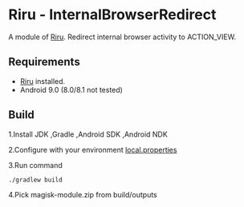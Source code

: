 # Riru - InternalBrowserRedirect

A module of [Riru](https://github.com/RikkaApps/Riru). Redirect internal browser activity to ACTION_VIEW.

## Requirements

* [Riru](https://github.com/RikkaApps/Riru) installed.
* Android 9.0 (8.0/8.1 not tested)

## Build

  1.Install JDK ,Gradle ,Android SDK ,Android NDK

  2.Configure with your environment [local.properties](https://github.com/Kr328/Riru-InternalBrowserRedirect/blob/master/local.properties)

  3.Run command 

``` Gradle 
./gradlew build
```
  4.Pick magisk-module.zip from build/outputs
